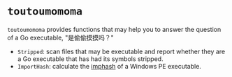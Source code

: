 # `toutoumomoma`

`toutoumomoma` provides functions that may help you to answer the question of a Go executable, "是偷偷摸摸吗？"

- `Stripped`: scan files that may be executable and report whether they are a Go executable that has had its symbols stripped.
- `ImportHash`: calculate the [imphash](https://www.fireeye.com/blog/threat-research/2014/01/tracking-malware-import-hashing.html) of a Windows PE executable.
